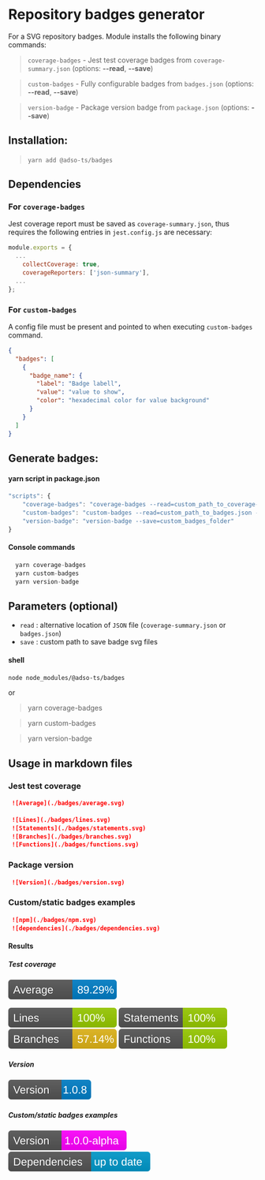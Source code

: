 # Repository badges generator
For a SVG repository badges.
Module installs the following binary commands:
> `coverage-badges` - Jest test coverage badges from `coverage-summary.json` (options: **--read**, **--save**)

> `custom-badges` - Fully configurable badges from `badges.json` (options: **--read**, **--save**)

> `version-badge` - Package version badge from `package.json` (options: **--save**)

## Installation:

> `yarn add @adso-ts/badges`

## Dependencies
### For `coverage-badges`
Jest coverage report must be saved as `coverage-summary.json`, thus requires the following entries in `jest.config.js` are necessary:

```javascript
module.exports = {
  ...
    collectCoverage: true,
    coverageReporters: ['json-summary'],
  ...
};
```

### For `custom-badges`
A config file must be present and pointed to when executing `custom-badges` command.
```json
{
  "badges": [
    {
      "badge_name": {
        "label": "Badge labell",
        "value": "value to show",
        "color": "hexadecimal color for value background"
      }
    }
  ]
}
```

## Generate badges:
#### yarn script in package.json
```javascript
"scripts": {
    "coverage-badges": "coverage-badges --read=custom_path_to_coverage-summary.json --save=custom_badges_folder"
    "custom-badges": "custom-badges --read=custom_path_to_badges.json --save=custom_badges_folder"
    "version-badge": "version-badge --save=custom_badges_folder"
}
```

#### Console commands
```javascript
  yarn coverage-badges
  yarn custom-badges
  yarn version-badge
```

## Parameters (optional)
- `read` : alternative location of `JSON` file (`coverage-summary.json` or `badges.json`)
- `save` : custom path to save badge svg files

#### shell
`node node_modules/@adso-ts/badges`

or
> yarn coverage-badges

> yarn custom-badges

> yarn version-badge

## Usage in markdown files
### Jest test coverage

```md
 ![Average](./badges/average.svg)  
 
 ![Lines](./badges/lines.svg)
 ![Statements](./badges/statements.svg)
 ![Branches](./badges/branches.svg)
 ![Functions](./badges/functions.svg)
```

 ### Package version

```md
 ![Version](./badges/version.svg) 
```

 ### Custom/static badges examples
```md
 ![npm](./badges/npm.svg)
 ![dependencies](./badges/dependencies.svg)
```


#### Results
##### Test coverage
 ![Average](./badges/average.svg)
 
 ![Lines](./badges/lines.svg)
 ![Statements](./badges/statements.svg)
 ![Branches](./badges/branches.svg)
 ![Functions](./badges/functions.svg)

##### Version
 ![Version](./badges/version.svg)

##### Custom/static badges examples
 ![npm](./badges/npm.svg)
 ![dependencies](./badges/dependencies.svg)
